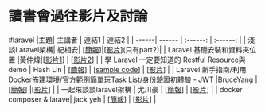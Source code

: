 # 讀書會過往影片及討論
#laravel
|主題| 主講者 | 連結1 | 連結2 |
| ------| ------ | :------: | :------: |
| 淺談Laravel架構| 紀相安| [[簡報](https://hackmd.io/s/H1y45T2w)]|[[影片](https://www.facebook.com/polo13999/videos/10208615595541790/)](只有part2)|
| Laravel 基礎安裝和資料夾位置 |黃仲煒|[[影片1](https://www.facebook.com/sktdeity/videos/10154368029131704/)] | [[影片2](https://www.facebook.com/sktdeity/videos/10154368033086704/)] |
| 學 Laravel 一定要知道的 Restful Resource與demo | Hash Lin | [[簡報](https://hackmd.io/p/SyHcq1jO#/)] | [[sample code](https://github.com/hashman/Laravel-Restful-demo)] | [[影片]( https://www.facebook.com/liangshu.lin/videos/1409654889051736/)] | 
| Laravel 新手指南/利用Docker佈建環境/官方範例簡單玩Task List/身份驗證初體驗 - JWT |BruceYang | [[簡報](https://hackmd.io/p/BJn90xIF#/1)] |[[影片](https://www.facebook.com/100000130527623/videos/1367999126547758/)] | 
| 一起來談談laravel架構 | 尤川豪 | [[簡報](http://slides.com/howtomakeaturn/laravel#/)] | [[影片](https://www.youtube.com/watch?v=hPGzu2-xNPQ)] |
| docker composer & larave| jack yeh | [[簡報](https://hackmd.io/p/BkZ_6xxc#/)] | [[影片](https://www.youtube.com/watch?v=7tB7lg1QC_o&feature=youtu.be)] |





